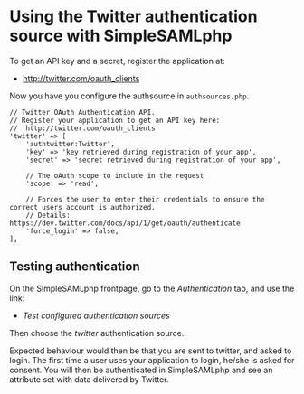 Using the Twitter authentication source with SimpleSAMLphp
==========================================================

To get an API key and a secret, register the application at:

 * <http://twitter.com/oauth_clients>


Now you have you configure the authsource in `authsources.php`.

    // Twitter OAuth Authentication API.
    // Register your application to get an API key here:
    //  http://twitter.com/oauth_clients
    'twitter' => [
        'authtwitter:Twitter',
        'key' => 'key retrieved during registration of your app',
        'secret' => 'secret retrieved during registration of your app',

        // The oAuth scope to include in the request
        'scope' => 'read',

        // Forces the user to enter their credentials to ensure the correct users account is authorized.
        // Details: https://dev.twitter.com/docs/api/1/get/oauth/authenticate
        'force_login' => false,
    ],

## Testing authentication

On the SimpleSAMLphp frontpage, go to the *Authentication* tab, and use the link:

  * *Test configured authentication sources*

Then choose the *twitter* authentication source.

Expected behaviour would then be that you are sent to twitter, and asked to login.
The first time a user uses your application to login, he/she is asked for consent.
You will then be authenticated in SimpleSAMLphp and see an attribute set with data delivered by Twitter.

